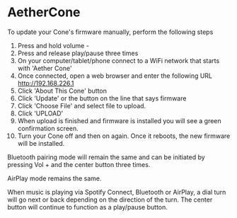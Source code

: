 # AetherCone

To update your Cone's firmware manually, perform the following steps

1. Press and hold volume -
2. Press and release play/pause three times
3. On your computer/tablet/phone connect to a WiFi network that starts with 'Aether Cone'
4. Once connected, open a web browser and enter the following URL <a href="http://192.168.226.1" target="_new">http://192.168.226.1</a>
5. Click 'About This Cone' button
6. Click 'Update' or the button on the line that says firmware
7. Click 'Choose File' and select file to upload.
8. Click 'UPLOAD'
9. When upload is finished and firmware is installed you will see a green confirmation screen.
10. Turn your Cone off and then on again. Once it reboots, the new firmware will be installed.

Bluetooth pairing mode will remain the same and can be initiated by pressing Vol + and the center button three times.

AirPlay mode remains the same.

When music is playing via Spotify Connect, Bluetooth or AirPlay, a dial turn will go next or back depending on the direction of the turn. The center button will continue to function as a play/pause button.
